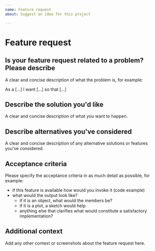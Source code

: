 ```yaml
---
name: Feature request
about: Suggest an idea for this project

---
```


# Feature request

## Is your feature request related to a problem? Please describe

A clear and concise description of what the problem is, for example:

As a [...] I want [...] so that [...]

## Describe the solution you'd like

A clear and concise description of what you want to happen.

## Describe alternatives you've considered

A clear and concise description of any alternative solutions or features you've considered.

## Acceptance criteria

Please specify the acceptance criteria in as much detail as possible,
for example:

- if this feature is available how would you invoke it (code example)
- what would the output look like?
  - if it is an object, what would the members be?
  - if it is a plot, a sketch would help
  - anything else that clarifies what would constitute a satisfactory
      implementation?

## Additional context

Add any other context or screenshots about the feature request here.
